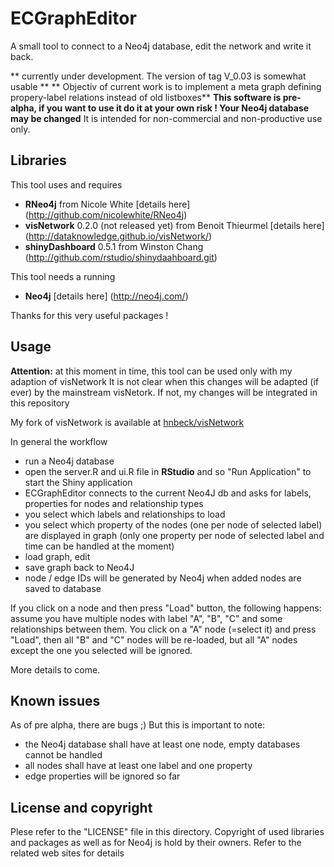 # ECGraphEditor
A small tool to connect to a Neo4j database, edit the network and write it back.

** currently under development. The version of tag V_0.03 is somewhat usable **
** Objectiv of current work is to implement a meta graph defining propery-label relations instead of old listboxes**
**This software is pre-alpha, if you want to use it do it at your own risk ! Your Neo4j database may be changed**
It is intended for non-commercial and non-productive use only.

## Libraries
This tool uses and requires

- **RNeo4j** from Nicole White [details here] (http://github.com/nicolewhite/RNeo4j)
- **visNetwork** 0.2.0 (not released yet) from Benoit Thieurmel [details here] (http://dataknowledge.github.io/visNetwork/)
- **shinyDashboard** 0.5.1 from Winston Chang (http://github.com/rstudio/shinydaahboard.git)

This tool needs a running

- **Neo4j** [details here] (http://neo4j.com/)

Thanks for this very useful packages !

## Usage
**Attention:** at this moment in time, this tool can be used only with my adaption of visNetwork
It is not clear when this changes will be adapted (if ever) by the mainstream visNetork. If not, 
my changes will be integrated in this repository

My fork of visNetwork is available at  [hnbeck/visNetwork](https://github.com/hnbeck/visNetwork.git)

In general the workflow

- run a Neo4j database
- open the server.R and ui.R file in **RStudio** and so "Run Application" to start the Shiny application
- ECGraphEditor connects to the current Neo4J db and asks for labels, properties for nodes and relationship types
- you select which labels and relationships to load
- you select which property of the nodes (one per node of selected label) are displayed in graph
  (only one property per node of selected label and time can be handled at the moment)
- load graph, edit
- save graph back to Neo4J
- node / edge IDs will be generated by Neo4j when added nodes are saved to database

If you click on a node and then press "Load" button, the following happens:
assume you have multiple nodes with label "A", "B", "C" and some relationships between them.
You click on a "A" node (=select it) and press "Load", then all "B" and "C" nodes will be re-loaded, but all
"A" nodes except the one you selected will be ignored. 

More details to come.

## Known issues

As of pre alpha, there are bugs ;) 
But this is important to note:
- the Neo4j database shall have at least one node, empty databases cannot be handled
- all nodes shall have at least one label and one property
- edge properties will be ignored so far

## License and copyright
Plese refer to the "LICENSE" file in this directory. 
Copyright of used libraries and packages as well as for Neo4j is hold by their owners.
Refer to the related web sites for details